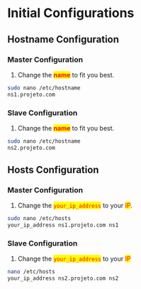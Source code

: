 # Initial Configurations

## Hostname Configuration

### Master Configuration

1. Change the <mark style="color:red;">**name**</mark> to fit you best.

```bash
sudo nano /etc/hostname
ns1.projeto.com
```

### Slave Configuration

1. Change the <mark style="color:red;">**name**</mark> to fit you best.

```bash
sudo nano /etc/hostname
ns2.projeto.com
```

## Hosts Configuration

### Master Configuration

1. Change the <mark style="color:red;">`your_ip_address`</mark> to your <mark style="color:red;">IP</mark>.

```bash
sudo nano /etc/hosts
your_ip_address ns1.projeto.com ns1
```

### Slave Configuration

1. Change the <mark style="color:red;">`your_ip_address`</mark> to your <mark style="color:red;">IP</mark>

```bash
nano /etc/hosts
your_ip_address ns2.projeto.com ns2
```
